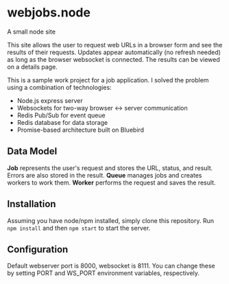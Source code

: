 # webjobs.node
A small node site

This site allows the user to request web URLs in a browser form and see the results of their requests. Updates appear
automatically (no refresh needed) as long as the browser websocket is connected. The results can be viewed on a details page.

This is a sample work project for a job application. I solved the problem using a combination of technologies:
* Node.js express server
* Websockets for two-way browser <-> server communication
* Redis Pub/Sub for event queue
* Redis database for data storage
* Promise-based architecture built on Bluebird

## Data Model
__Job__ represents the user's request and stores the URL, status, and result. Errors are also stored in the result.
__Queue__ manages jobs and creates workers to work them.
__Worker__ performs the request and saves the result.

## Installation
Assuming you have node/npm installed, simply clone this repository. Run `npm install` and then `npm start` to start the server.

## Configuration
Default webserver port is 8000, websocket is 8111. You can change these by setting PORT and WS_PORT environment variables, respectively.
